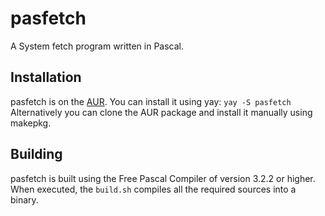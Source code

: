 # pasfetch
A System fetch program written in Pascal.

## Installation
pasfetch is on the [AUR](https://aur.archlinux.org/packages/pasfetch). You can install it using yay: `yay -S pasfetch` <br>
Alternatively you can clone the AUR package and install it manually using makepkg.

## Building
pasfetch is built using the Free Pascal Compiler of version 3.2.2 or higher. When executed, the `build.sh` compiles all the required sources into a binary.
